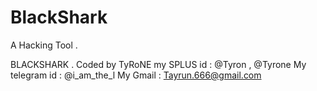 # BlackShark
A Hacking Tool . 

BLACKSHARK . Coded by TyRoNE 
my SPLUS id : @Tyron , @Tyrone
My telegram id : @i_am_the_l
My Gmail : Tayrun.666@gmail.com

